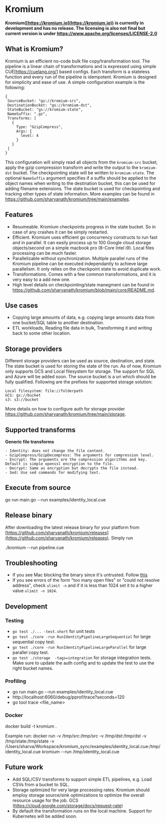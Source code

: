 # Kromium
**Kromium([https://kromium.io](https://kromium.io)) is currently in development and has no release. The licensing is also not final but current version is under https://www.apache.org/licenses/LICENSE-2.0**

## What is Kromium?

Kromium is an efficient no-code bulk file copy/transformation tool. The pipeline is a linear chain of transformations and is expressed using simple CUE[https://cuelang.org/] based configs. Each transform is a stateless function and every run of the pipeline is idempotent. Kromium is designed for simplicity and ease of use. A simple configuration example is the following:

```
{
 SourceBucket: "gs://kromium-src",
 DestinationBucket: "gs://kromium-dst",
 StateBucket: "gs://kromium-state",
 NameSuffix: ".gz",
 Transforms: [
   {
     Type: "GzipCompress",
     Args: {
       level: 4
     }
   }
 ]
}
```

This configuration will simply read all objects from the `kromium-src` bucket, apply the gzip compression transform and write the output to the `kromium-dst` bucket. The checkpointing state will be written to `kromium-state`. The optional `NameSuffix` argument specifies if a suffix should be applied to the object names when writing to the destination bucket, this can be used for adding filename extensions. The state bucket is used for checkpointing and tracking other types of state information. More examples can be found in https://github.com/sharvanath/kromium/tree/main/examples.

## Features
- Resumeable. Kromium checkpoints progress in the state bucket. So in case of any crashes it can be simply restarted.
- Efficient. Kromium uses efficient go concurrency constructs to run fast and in parallel. It can easily process up to 100 Google cloud storage objects/second on a simple macbook pro (8-Core Intel i9). Local files processing can be much faster.
- Parallelizable without synchronization. Multiple parallel runs of the Kromium pipeline can be executed independantly to achieve large parallelism. It only relies on the checkpoint state to avoid duplicate work. 
- Transformations. Comes with a few common transformations, and it is very easy to a add new one.
- High level details on checkpointing/state manegment can be found in https://github.com/sharvanath/kromium/blob/main/core/README.md.

## Use cases
- Copying large amounts of data, e.g. copying large amounts data from one bucket/SQL table to another destination.
- ETL workloads, Reading file data in bulk, Transforming it and writing back to some other location.

## Storage providers
Different storage providers can be used as source, destination, and state. The state bucket is used for storing the state of the run.
As of now, Kromium only supports GCS and Local filesystem for storage. The support for SQL and Azure will be added soon. The source bucket is a uri which should be fully qualified. Following are the prefixes for supported storage solution:
```
Local filesystem: file://folderpath
GCS: gs://bucket
s3: s3://bucket
```

More details on how to configure auth for storage provider https://github.com/sharvanath/kromium/tree/main/storage.

## Supported transforms
**Generic file transforms**
```
- Identity: does not change the file content.
- GzipCompress/GzipDecompress: The arguments for compression level.
- Encrypt: The arguments are the compression algorithms and key. Default is simple openssl encryption to the file.
- Decrypt: Same as encryption but decrypts the file instead.
- Sed: Use sed commands for modifying text.
```

## Execute from source
go run main.go --run examples/identity_local.cue 

## Release binary
After downloading the latest release binary for your platform from [https://github.com/sharvanath/kromium/releases](https://github.com/sharvanath/kromium/releases).
Simply run

./kromium --run pipeline.cue

## Troubleshooting
* If you see Mac blocking the binary since it's untrusted. Follow [this](https://github.molgen.mpg.de/pages/bs/macOSnotes/mac/mac_procs_unsigned.html)
* If you see errors of the form "too many open files" or "could not resolve address", check `ulimit -n` and if it is less than 1024 set it to a higher value `ulimit -n 1024`.

## Development
### Testing
* `go test ./... -test.short` for unit tests
* `go test ./core -run RunIdentityPipelineLargeSequential` for large sequential copy test.
* `go test ./core -run RunIdentityPipelineLargeParallel` for large parallel copy test.
* `go test ./storage  -tags=integration` for storage integration tests. Make sure to update the auth config and to update the test to use the right bucket names.

### Profiling
* go run main.go --run examples/identity_local.cue 
* http://localhost:6060/debug/pprof/trace?seconds=120
* go tool trace <file_name>

### Docker
docker build -t kromium .

Example run:
docker run -v /tmp/src:/tmp/src -v /tmp/dst:/tmp/dst -v /tmp/state:/tmp/state -v /Users/sharva/Workspace/kromium_sync/examples/identity_local.cue:/tmp/identity_local.cue kromium --run /tmp/identity_local.cue

## Future work
- Add SQL/CSV transforms to support simple ETL pipelines, e.g. Load CSVs from a bucket to SQL.
- Storage optimized for very large processing rates. Kromium should employ storage source/sink optimizations to optimize the overall resource usage for the job. GCS (https://cloud.google.com/storage/docs/request-rate)
- By default the transformation runs on the local machine. Support for Kubernetes will be added soon.
